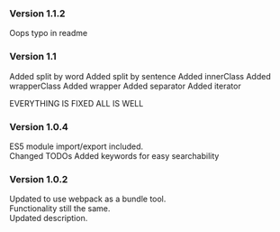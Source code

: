 ### Version 1.1.2

Oops typo in readme

### Version 1.1

Added split by word
Added split by sentence
Added innerClass
Added wrapperClass
Added wrapper
Added separator
Added iterator

EVERYTHING IS FIXED ALL IS WELL

### Version 1.0.4

ES5 module import/export included.  
Changed TODOs
Added keywords for easy searchability

### Version 1.0.2

Updated to use webpack as a bundle tool.  
Functionality still the same.  
Updated description.
